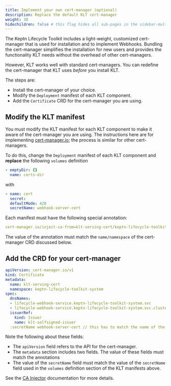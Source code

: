 ```yaml
---
title: Implement your own cert-manager (optional)
description: Replace the default KLT cert-manager
weight: 30
hidechildren: false # this flag hides all sub-pages in the sidebar-multicard.html
---
```


The Keptn Lifecycle Toolkit includes
a light-weight, customized cert-manager
that is used for installation and to implement Webhooks.
Bundling the cert-manager simplifies the installation for new users
and provides the functionality KLT needs
without the overhead of other cert-managers.

However, KLT works well with standard cert-managers.
You can redefine the cert-manager that KLT uses *before* you install KLT.

The steps are:

* Install the cert-manager of your choice.
* Modify the `Deployment` manifest of each KLT component.
* Add the `Certificate` CRD for the cert-manager you are using.

## Modify the KLT manifest

You must modify the KLT manifest for each KLT component
to make it aware of the cert-manager you are using.
The instructions here are for implementing
[cert-manager.io](https://cert-manager.io/);
the process is similar for other cert-managers.

To do this, change the `Deployment` manifest of each KLT component
and **replace** the following `volumes` definition

   ```yaml
   - emptyDir: {}
     name: certs-dir
   ```

   with

   ```yaml
   - name: cert
     secret:
     defaultMode: 420
     secretName: webhook-server-cert
   ```

Each manifest must have the following special annotation:

```yaml
cert-manager.io/inject-ca-from=klt-serving-cert/keptn-lifecycle-toolkit-system
```

The value of the annotation must match the
`name/namespace` of the cert-manager CRD discussed below.

## Add the CRD for your cert-manager

```yaml
apiVersion: cert-manager.io/v1
kind: Certificate
metadata:
  name: klt-serving-cert 
  namespace: keptn-lifecycle-toolkit-system
spec:
  dnsNames:
  - lifecycle-webhook-service.keptn-lifecycle-toolkit-system.svc
  - lifecycle-webhook-service.keptn-lifecycle-toolkit-system.svc.cluster.local
  issuerRef:
    kind: Issuer
    name: klt-selfsigned-issuer
  :secretName webhook-server-cert // this has to match the name of the "secretName" field in the volume definition of step 1
```

Note the following about these fields:

* The `apiVersion` field refers to the API for the cert-manager.
* The `metadata` section includes two fields.
  The value of these fields must match the annotations
* The value of the `secretName` field
  must match the value of the `secretName` field used
  in the `volumes` definition section of the KLT manifests above.

See the [CA Injector](https://cert-manager.io/docs/concepts/ca-injector/)
documentation for more details.
